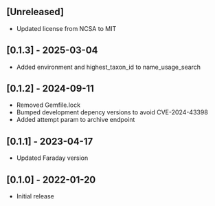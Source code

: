 ## [Unreleased]
 - Updated license from NCSA to MIT

## [0.1.3] - 2025-03-04
 - Added environment and highest_taxon_id to name_usage_search

## [0.1.2] - 2024-09-11
 - Removed Gemfile.lock
 - Bumped development depency versions to avoid CVE-2024-43398
 - Added attempt param to archive endpoint

## [0.1.1] - 2023-04-17
- Updated Faraday version

## [0.1.0] - 2022-01-20

- Initial release
